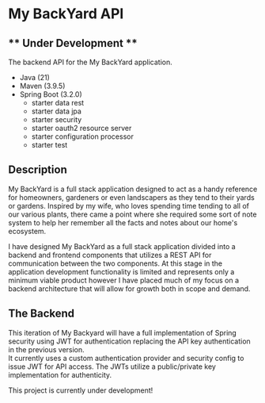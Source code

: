 # My BackYard API
## ** Under Development **
The backend API for the My BackYard application.
* Java (21)
* Maven (3.9.5)
* Spring Boot (3.2.0)
    * starter data rest
    * starter data jpa
    * starter security
    * starter oauth2 resource server
    * starter configuration processor
    * starter test

## Description
My BackYard is a full stack application designed to act as a handy reference for
homeowners, gardeners or even landscapers as they tend to their yards or gardens. Inspired by
my wife, who loves spending time tending to all of our various plants, there came a point where
she required some sort of note system to help her remember all the facts and notes about our
home's ecosystem.

I have designed My BackYard as a full stack application divided into a backend and
frontend components that utilizes a REST API for communication between the two components.
At this stage in the application development functionality is limited and represents only a
minimum viable product however I have placed much of my focus on a backend architecture that
will allow for growth both in scope and demand.

## The Backend
This iteration of My Backyard will have a full implementation of Spring security using JWT for authentication replacing 
the API key authentication in the previous version.  
It currently uses a custom authentication provider and security config to issue JWT for API access. The JWTs utilize a public/private key implementation for authenticity. 

This project is currently under development!
